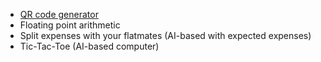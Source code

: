 - [QR code generator][qrcode]
- Floating point arithmetic
- Split expenses with your flatmates (AI-based with expected expenses)
- Tic-Tac-Toe (AI-based computer)













[//]: # (link definitions)
[qrcode]: https://ieeexplore.ieee.org/abstract/document/7966807